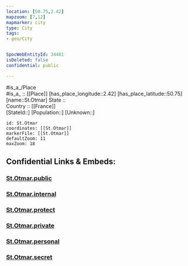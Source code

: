 ```yaml
---
location: [50.75,2.42] 
mapzoom: [7,12] 
mapmarker: city 
type: City
tags:
- geo/City


SpocWebEntityId: 34481
isDeleted: false
confidential: public

---
```

#is_a_/Place  
#is_a_ :: [[Place]] 
[has_place_longitude::2.42] 
[has_place_latitude::50.75] 
[name::St.Otmar] 
State ::  
Country :: [[France]]  
[StateId::] 
[Population::] 
[Unknown::] 


```leaflet
id: St.Otmar
coordinates: [[St.Otmar]] 
markerFile: [[St.Otmar]] 
defaultZoom: 11 
maxZoom: 18
```


## Confidential Links & Embeds: 

### [St.Otmar.public](/_public/\Earth\Continent\Europe\Europe~West\France\regions~France\Hauts-de-France\departments~Hauts-de-France\Hauts-de-France~Nord\communes~Nord\Dunkerque\cities~DunkerqueSt.Otmar.public.md) 

### [St.Otmar.internal](/_internal/\Earth\Continent\Europe\Europe~West\France\regions~France\Hauts-de-France\departments~Hauts-de-France\Hauts-de-France~Nord\communes~Nord\Dunkerque\cities~DunkerqueSt.Otmar.internal.md) 

### [St.Otmar.protect](/_protect/\Earth\Continent\Europe\Europe~West\France\regions~France\Hauts-de-France\departments~Hauts-de-France\Hauts-de-France~Nord\communes~Nord\Dunkerque\cities~DunkerqueSt.Otmar.protect.md) 

### [St.Otmar.private](/_private/\Earth\Continent\Europe\Europe~West\France\regions~France\Hauts-de-France\departments~Hauts-de-France\Hauts-de-France~Nord\communes~Nord\Dunkerque\cities~DunkerqueSt.Otmar.private.md) 

### [St.Otmar.personal](/_personal/\Earth\Continent\Europe\Europe~West\France\regions~France\Hauts-de-France\departments~Hauts-de-France\Hauts-de-France~Nord\communes~Nord\Dunkerque\cities~DunkerqueSt.Otmar.personal.md) 

### [St.Otmar.secret](/_secret/\Earth\Continent\Europe\Europe~West\France\regions~France\Hauts-de-France\departments~Hauts-de-France\Hauts-de-France~Nord\communes~Nord\Dunkerque\cities~DunkerqueSt.Otmar.secret.md)


